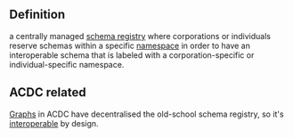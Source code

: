 ## Definition

a centrally managed [schema registry](term_schema-registry) where corporations or individuals reserve schemas within a specific [namespace](term_namespace) in order to have an interoperable schema that is labeled with a corporation-specific or individual-specific namespace. 

## ACDC related
[Graphs](term_graph) in ACDC have decentralised the old-school schema registry, so it's [interoperable](term_interoperability) by design.
